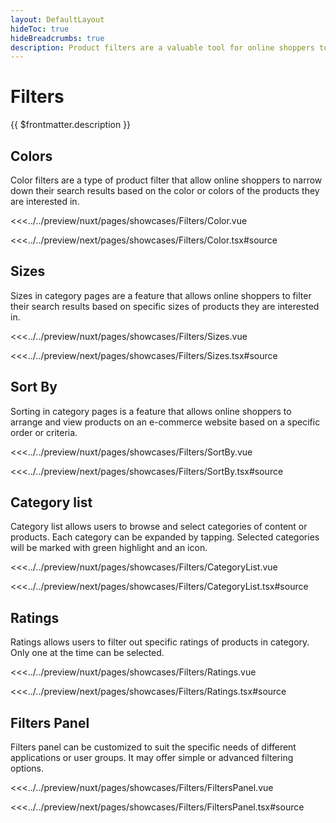 ```yaml
---
layout: DefaultLayout
hideToc: true
hideBreadcrumbs: true
description: Product filters are a valuable tool for online shoppers to quickly and easily find the products they are looking for on e-commerce websites.
---
```

# Filters

{{ $frontmatter.description }}

## Colors

Color filters are a type of product filter that allow online shoppers to narrow down their search results based on the color or colors of the products they are interested in.

<Showcase showcase-name="Filters/Color" style="min-height:500px">

<!-- vue -->
<<<../../preview/nuxt/pages/showcases/Filters/Color.vue
<!-- end vue -->
<!-- react -->
<<<../../preview/next/pages/showcases/Filters/Color.tsx#source
<!-- end react -->
</Showcase>

## Sizes

Sizes in category pages are a feature that allows online shoppers to filter their search results based on specific sizes of products they are interested in.

<Showcase showcase-name="Filters/Sizes">

<!-- vue -->
<<<../../preview/nuxt/pages/showcases/Filters/Sizes.vue
<!-- end vue -->
<!-- react -->
<<<../../preview/next/pages/showcases/Filters/Sizes.tsx#source
<!-- end react -->
</Showcase>

## Sort By

Sorting in category pages is a feature that allows online shoppers to arrange and view products on an e-commerce website based on a specific order or criteria.

<Showcase showcase-name="Filters/SortBy">

<!-- vue -->
<<<../../preview/nuxt/pages/showcases/Filters/SortBy.vue
<!-- end vue -->
<!-- react -->
<<<../../preview/next/pages/showcases/Filters/SortBy.tsx#source
<!-- end react -->

</Showcase>

## Category list

Category list allows users to browse and select categories of content or products. Each category can be expanded by tapping. Selected categories will be marked with green highlight and an icon.

<Showcase showcase-name="Filters/CategoryList" style="min-height:400px">

<!-- vue -->
<<<../../preview/nuxt/pages/showcases/Filters/CategoryList.vue
<!-- end vue -->
<!-- react -->
<<<../../preview/next/pages/showcases/Filters/CategoryList.tsx#source
<!-- end react -->

</Showcase>

## Ratings

Ratings allows users to filter out specific ratings of products in category. Only one at the time can be selected.

<Showcase showcase-name="Filters/Ratings" style="min-height:400px">

<!-- vue -->
<<<../../preview/nuxt/pages/showcases/Filters/Ratings.vue
<!-- end vue -->
<!-- react -->
<<<../../preview/next/pages/showcases/Filters/Ratings.tsx#source
<!-- end react -->

</Showcase>

## Filters Panel

Filters panel can be customized to suit the specific needs of different applications or user groups. It may offer simple or advanced filtering options.

<Showcase showcase-name="Filters/FiltersPanel" style="min-height:1500px">

<!-- vue -->
<<<../../preview/nuxt/pages/showcases/Filters/FiltersPanel.vue
<!-- end vue -->
<!-- react -->
<<<../../preview/next/pages/showcases/Filters/FiltersPanel.tsx#source
<!-- end react -->

</Showcase>
